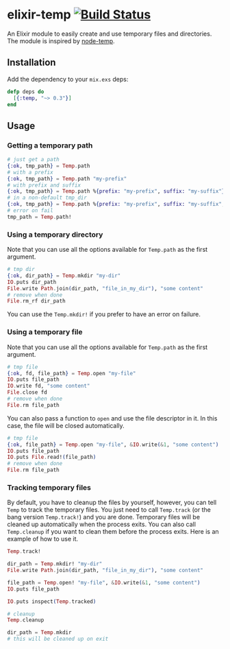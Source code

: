# elixir-temp [![Build Status](https://travis-ci.org/tuvistavie/elixir-temp.svg?branch=master)](https://travis-ci.org/tuvistavie/elixir-temp)

An Elixir module to easily create and use temporary files and directories.
The module is inspired by [node-temp](https://github.com/bruce/node-temp).

## Installation

Add the dependency to your `mix.exs` deps:

```elixir
defp deps do
  [{:temp, "~> 0.3"}]
end
```

## Usage

### Getting a temporary path

```elixir
# just get a path
{:ok, tmp_path} = Temp.path
# with a prefix
{:ok, tmp_path} = Temp.path "my-prefix"
# with prefix and suffix
{:ok, tmp_path} = Temp.path %{prefix: "my-prefix", suffix: "my-suffix"}
# in a non-default tmp_dir
{:ok, tmp_path} = Temp.path %{prefix: "my-prefix", suffix: "my-suffix", basedir: "/my-tmp"}
# error on fail
tmp_path = Temp.path!
```

### Using a temporary directory

Note that you can use all the options available for `Temp.path` as the first argument.

```elixir
# tmp dir
{:ok, dir_path} = Temp.mkdir "my-dir"
IO.puts dir_path
File.write Path.join(dir_path, "file_in_my_dir"), "some content"
# remove when done
File.rm_rf dir_path
```

You can use the `Temp.mkdir!` if you prefer to have an error on failure.

### Using a temporary file

Note that you can use all the options available for `Temp.path` as the first argument.

```elixir
# tmp file
{:ok, fd, file_path} = Temp.open "my-file"
IO.puts file_path
IO.write fd, "some content"
File.close fd
# remove when done
File.rm file_path
```

You can also pass a function to `open` and use the file descriptor in it. In this case, the file will be closed automatically.

```elixir
# tmp file
{:ok, file_path} = Temp.open "my-file", &IO.write(&1, "some content")
IO.puts file_path
IO.puts File.read!(file_path)
# remove when done
File.rm file_path
```

### Tracking temporary files

By default, you have to cleanup the files by yourself, however, you can tell
`Temp` to track the temporary files.
You just need to call `Temp.track` (or the bang version `Temp.track!`) and you are done.
Temporary files will be cleaned up automatically when the process exits.
You can also call `Temp.cleanup` if you want to clean them before the process exits.
Here is an example of how to use it.

```elixir
Temp.track!

dir_path = Temp.mkdir! "my-dir"
File.write Path.join(dir_path, "file_in_my_dir"), "some content"

file_path = Temp.open! "my-file", &IO.write(&1, "some content")
IO.puts file_path

IO.puts inspect(Temp.tracked)

# cleanup
Temp.cleanup

dir_path = Temp.mkdir
# this will be cleaned up on exit
```
